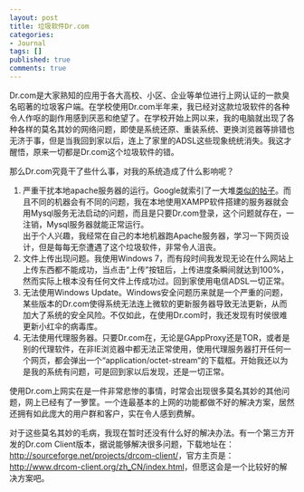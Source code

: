 ```yaml
---
layout: post
title: 垃圾软件Dr.com
categories:
- Journal
tags: []
published: true
comments: true
---
```

<p>Dr.com是大家熟知的应用于各大高校、小区、企业等单位进行上网认证的一款臭名昭著的垃圾客户端。在学校使用Dr.com半年来，我已经对这款垃圾软件的各种令人作呕的副作用感到厌恶和绝望了。在学校开始上网以来，我的电脑就出现了各种各样的莫名其妙的网络问题，即使是系统还原、重装系统、更换浏览器等排错也无济于事，但是当我回到家以后，连上了家里的ADSL这些现象统统消失。我这才醒悟，原来一切都是Dr.com这个垃圾软件的错。</p>

<p>那么Dr.com究竟干了些什么事，对我的系统造成了什么影响呢？
<ol>
	<li>严重干扰本地apache服务器的运行。Google就索引了一大堆<a href="http://www.google.com/search?hl=zh-CN&amp;q=dr.com++apache+%E5%86%B2%E7%AA%81&amp;btnG=Google+%E6%90%9C%E7%B4%A2&amp;lr=&amp;aq=f&amp;oq=">类似的帖子</a>。而且不同的机器会有不同的问题，我在本地使用XAMPP软件搭建的服务器就会用Mysql服务无法启动的问题，而且是只要Dr.com登录，这个问题就存在，一注销，Mysql服务器就能正常运行。<br />
出于个人兴趣，我经常在自己的本地机器跑Apache服务器，学习一下网页设计，但是每每无奈遭遇了这个垃圾软件，非常令人沮丧。</li>
	<li>文件上传出现问题。我使用Windows 7，而有段时间我发现无论在什么网站上上传东西都不能成功，当点击“上传”按钮后，上传进度条瞬间就达到100%，然而实际上根本没有任何文件上传成功过。回到家使用电信ADSL一切正常。</li>
	<li>无法使用Windows Update。Windows安全问题历来就是一个严重的问题，某些版本的Dr.com使得系统无法连上微软的更新服务器导致无法更新，从而加大了系统的安全风险。不仅如此，在使用Dr.com时，我还发现有时侯很难更新小红伞的病毒库。</li>
	<li>无法使用代理服务器。只要Dr.com在，无论是GAppProxy还是TOR，或者是别的代理软件，在非IE浏览器中都无法正常使用，使用代理服务器打开任何一个网页，都会弹出一个“application/octet-stream”的下载框。开始我还以为是我的系统有问题，可是回到家以后发现，还是一切正常。</li>
</ol>
使用Dr.com上网实在是一件非常悲惨的事情，时常会出现很多莫名其妙的其他问题，网上已经有了一箩筐。一个连最基本的上网的功能都做不好的解决方案，居然还拥有如此庞大的用户群和客户，实在令人感到费解。</p>

<p>对于这些莫名其妙的毛病，我现在暂时还没有什么好的解决办法。有一个第三方开发的Dr.com Client版本，据说能够解决很多问题，下载地址在：<a href="http://sourceforge.net/projects/drcom-client/">http://sourceforge.net/projects/drcom-client/</a>，官方主页是：<a href="http://www.drcom-client.org/zh_CN/index.html">http://www.drcom-client.org/zh_CN/index.html</a>，但愿这会是一个比较好的解决方案吧。</p>
